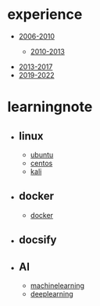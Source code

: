 #  experience

* [2006-2010]()

  - [2010-2013]()

- [2013-2017]()
- [2019-2022]()

# learningnote

- ## linux

  - [ubuntu](learningnote/ubuntu.md)
  - [centos](learningnote/centos)
  - [kali]()

- ## docker

  * [docker](learningnote/docker)

- ## docsify

- ## AI

  - [machinelearning]()
  - [deeplearning]()

